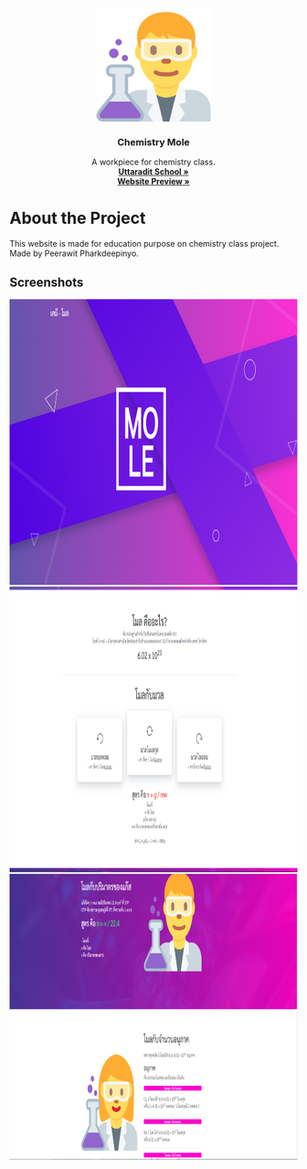 <p align="center">
  <a href="https://github.com/feelingzexe">
    <img src="img/scientist.png" width="200" height="200">
  </a>
  <h3 align="center">Chemistry Mole</h3>
  <p align="center">
    A workpiece for chemistry class.
    <br />
    <a href="https://utd.ac.th/" target="_blank"><strong>Uttaradit School »</strong></a><br>
    <a href="https://feelingzexe.github.io/chemistrymole" target="_blank"><strong>Website Preview »</strong></a><br>
  </p>
</p>

# About the Project
This website is made for education purpose on chemistry class project.<br>
Made by Peerawit Pharkdeepinyo.

## Screenshots
<p align="center">
<img src="screenshots/Screenshot_1.png" width="800" height="500">
<img src="screenshots/Screenshot_2.png" width="800" height="500">
<img src="screenshots/Screenshot_3.png" width="800" height="500">
</p>
